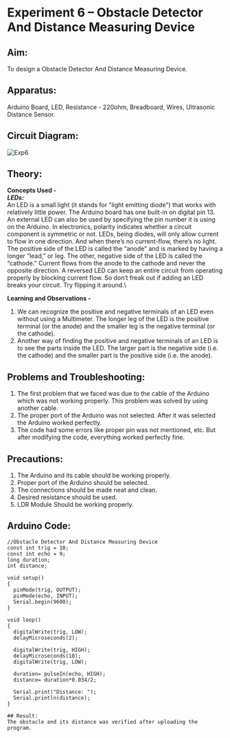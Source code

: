 # Experiment 6 – Obstacle Detector And Distance Measuring Device


## Aim:
To design a Obstacle Detector And Distance Measuring Device.

## Apparatus:
Arduino Board, LED, Resistance - 220ohm, Breadboard, Wires, Ultrasonic Distance Sensor.

## Circuit Diagram:
![Exp6](https://user-images.githubusercontent.com/54620652/68085482-9405b780-fe67-11e9-9d5d-2ad2bf39aa9f.png)

## Theory:
**Concepts Used -**\
***LEDs:***\
An LED is a small light (it stands for "light emitting diode") that works with relatively little power. The Arduino board has one built-in on digital pin 13.
An external LED can also be used by specifying the pin number it is using on the Arduino.
In electronics, polarity indicates whether a circuit component is symmetric or not. LEDs, being diodes, will only allow current to flow in one direction. And when there’s no current-flow, there’s no light.
The positive side of the LED is called the “anode” and is marked by having a longer “lead,” or leg. The other, negative side of the LED is called the “cathode.” Current flows from the anode to the cathode and never the opposite direction. A reversed LED can keep an entire circuit from operating properly by blocking current flow. So don’t freak out if adding an LED breaks your circuit. Try flipping it around.\

**Learning and Observations -**
1. We can recognize the positive and negative terminals of an LED even without using a Multimeter. The longer leg of the LED is the positive terminal (or the anode) and the smaller leg is the negative terminal (or the cathode).
2. Another way of finding the positive and negative terminals of an LED is to see the parts inside the LED. The larger part is the negative side (i.e. the cathode) and the smaller part is the positive side (i.e. the anode).

## Problems and Troubleshooting:
1. The first problem that we faced was due to the cable of the Arduino which was not working properly. This problem was solved by using another cable.
2. The proper port of the Arduino was not selected. After it was selected the Arduino worked perfectly.
3. The code had some errors like proper pin was not mentioned, etc. But after modifying the code, everything worked perfectly fine.

## Precautions:
1. The Arduino and its cable should be working properly.
2. Proper port of the Arduino should be selected.
3. The connections should be made neat and clean.
4. Desired resistance should be used.
5. LDR Module Should be working properly.

## Arduino Code:
```
//Obstacle Detector And Distance Measuring Device
const int trig = 10;
const int echo = 9;
long duration;
int distance;

void setup()
{
  pinMode(trig, OUTPUT);
  pinMode(echo, INPUT);
  Serial.begin(9600);
}

void loop()
{
  digitalWrite(trig, LOW);
  delayMicroseconds(2);
  
  digitalWrite(trig, HIGH);
  delayMicroseconds(10);
  digitalWrite(trig, LOW);
    
  duration= pulseIn(echo, HIGH);
  distance= duration*0.034/2;
  
  Serial.print("Distance: ");
  Serial.println(distance);
}

## Result:
The obstacle and its distance was verified after uploading the program.
